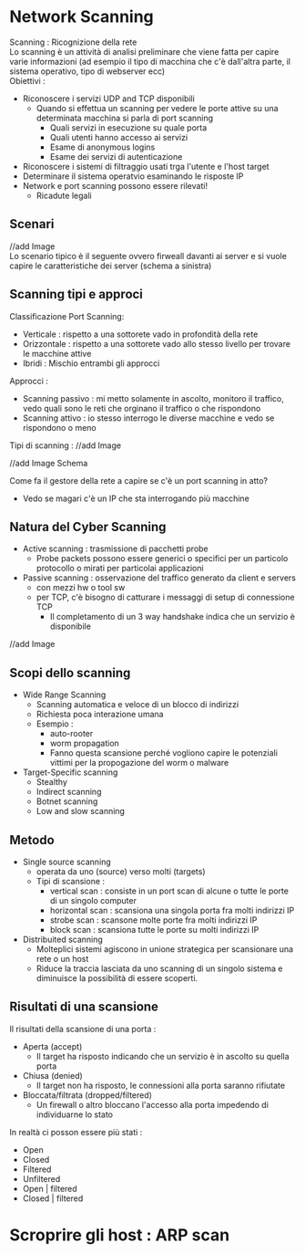 # Network Scanning
Scanning : Ricognizione della rete<br>
Lo scanning è un attività di analisi preliminare che viene fatta per capire varie informazioni (ad esempio il tipo di macchina che c'è dall'altra parte, il sistema operativo, tipo di webserver ecc)<br>
Obiettivi : 
- Riconoscere i servizi UDP and TCP disponibili
  - Quando si effettua un scanning per vedere le porte attive su una determinata macchina si parla di port scanning
    - Quali servizi in esecuzione su quale porta
    - Quali utenti hanno accesso ai servizi
    - Esame di anonymous logins
    - Esame dei servizi di autenticazione
- Riconoscere i sistemi di filtraggio usati trga l'utente e l'host target
- Determinare il sistema operatvio esaminando le risposte IP
- Network e port scanning possono essere rilevati!
  - Ricadute legali

## Scenari
//add Image<br>
Lo scenario tipico è il seguente ovvero firweall davanti ai server e si vuole capire le caratteristiche dei server (schema a sinistra)<br>

## Scanning tipi e approci
Classificazione Port Scanning:
- Verticale : rispetto a una sottorete vado in profondità della rete
- Orizzontale : rispetto a una sottorete vado allo stesso livello per trovare le macchine attive
- Ibridi : Mischio entrambi gli approcci

Approcci :
- Scanning passivo : mi metto solamente in ascolto, monitoro il traffico, vedo quali sono le reti che orginano il traffico o che rispondono
- Scanning attivo : io stesso interrogo le diverse macchine e vedo se rispondono o meno 

Tipi di scanning : 
//add Image<br>


//add Image Schema<br>

Come fa il gestore della rete a capire se c'è un port scanning in atto?<br>
- Vedo se magari c'è un IP che sta interrogando più macchine

## Natura del Cyber Scanning
- Active scanning : trasmissione di pacchetti probe
  - Probe packets possono essere generici o specifici per un particolo protocollo o mirati per particolai applicazioni
- Passive scanning : osservazione del traffico generato da client e servers
  - con mezzi hw o tool sw
  - per TCP, c'è bisogno di catturare i messaggi di setup di connessione TCP
    - Il completamento di un 3 way handshake indica che un servizio è disponibile

//add Image

## Scopi dello scanning
- Wide Range Scanning
  - Scanning automatica e veloce di un blocco di indirizzi
  - Richiesta poca interazione umana
  - Esempio : 
    - auto-rooter
    - worm propagation
    - Fanno questa scansione perché vogliono capire le potenziali vittimi per la propogazione del worm o malware
- Target-Specific scanning
  - Stealthy
  - Indirect scanning
  - Botnet scanning
  - Low and slow scanning

## Metodo
- Single source scanning
  - operata da uno (source) verso molti (targets)
  - Tipi di scansione :
    - vertical scan : consiste in un port scan di alcune o tutte le porte di un singolo computer
    - horizontal scan : scansiona una singola porta fra molti indirizzi IP
    - strobe scan : scansone molte porte fra molti indirizzi IP
    - block scan : scansiona tutte le porte su molti indirizzi IP
- Distribuited scanning
  - Molteplici sistemi agiscono in unione strategica per scansionare una rete o un host
  - Riduce la traccia lasciata da uno scanning di un singolo sistema e diminuisce la possibilità di essere scoperti.

## Risultati di una scansione
Il risultati della scansione di una porta :
- Aperta (accept)
  - Il target ha risposto indicando che un servizio è in ascolto su quella porta
- Chiusa (denied)
  - Il target non ha risposto, le connessioni alla porta saranno rifiutate
- Bloccata/filtrata (dropped/filtered)
  - Un firewall o altro bloccano l'accesso alla porta impedendo di individuarne lo stato

In realtà ci posson essere più stati : 
- Open
- Closed
- Filtered
- Unfiltered
- Open | filtered
- Closed | filtered

# Scroprire gli host : ARP scan




